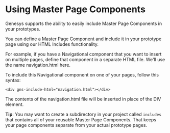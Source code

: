 Using Master Page Components
============================
Genesys supports the ability to easily include Master Page Components in your prototypes.

You can define a Master Page Component and include it in your prototype page using our HTML Includes functionality.

For example, if you have a Navigational component that you want to insert on multiple pages, define that component in a separate HTML file. We'll use the name navigation.html here.

To include this Navigational component on one of your pages, follow this syntax:

`````
<div gns-include-html="navigation.html"></div>
`````
The contents of the navigation.html file will be inserted in place of the DIV element.

**Tip**: You may want to create a subdirectory in your project called <code>includes</code> that contains all of your reusable Master Page Components. That keeps your page components separate from your actual prototype pages.
